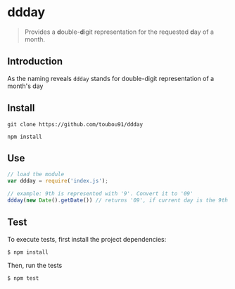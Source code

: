 # ddday
> Provides a **d**ouble-**d**igit representation for the requested **d**ay of a month.

## Introduction
As the naming reveals `ddday` stands for double-digit representation of a month's day

## Install
```
git clone https://github.com/toubou91/ddday
```
```
npm install
```

## Use
```javascript
// load the module
var ddday = require('index.js');

// example: 9th is represented with '9'. Convert it to '09'
ddday(new Date().getDate()) // returns '09', if current day is the 9th of the month
```

## Test
To execute tests, first install the project dependencies:

```
$ npm install
```

Then, run the tests
```
$ npm test
```
